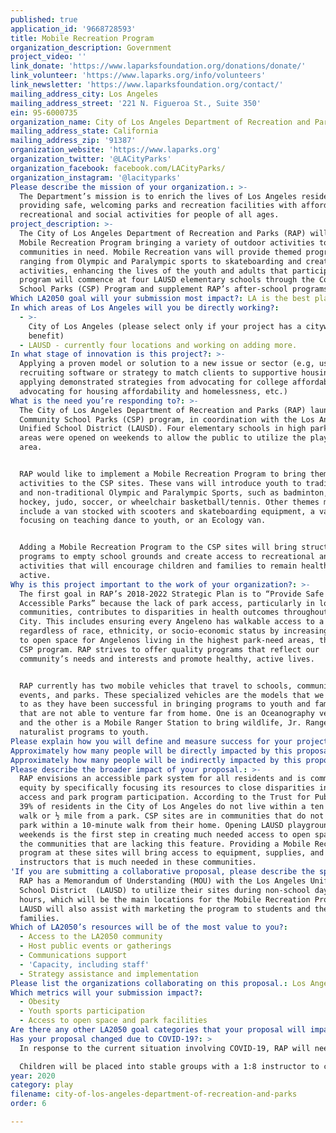 ```yaml
---
published: true
application_id: '9668728593'
title: Mobile Recreation Program
organization_description: Government
project_video: ''
link_donate: 'https://www.laparksfoundation.org/donations/donate/'
link_volunteer: 'https://www.laparks.org/info/volunteers'
link_newsletter: 'https://www.laparksfoundation.org/contact/'
mailing_address_city: Los Angeles
mailing_address_street: '221 N. Figueroa St., Suite 350'
ein: 95-6000735
organization_name: City of Los Angeles Department of Recreation and Parks
mailing_address_state: California
mailing_address_zip: '91387'
organization_website: 'https://www.laparks.org'
organization_twitter: '@LACityParks'
organization_facebook: facebook.com/LACityParks/
organization_instagram: '@lacityparks'
Please describe the mission of your organization.: >-
  The Department’s mission is to enrich the lives of Los Angeles residents by
  providing safe, welcoming parks and recreation facilities with affordable
  recreational and social activities for people of all ages.
project_description: >-
  The City of Los Angeles Department of Recreation and Parks (RAP) will launch a
  Mobile Recreation Program bringing a variety of outdoor activities to
  communities in need. Mobile Recreation vans will provide themed programs
  ranging from Olympic and Paralympic sports to skateboarding and creative
  activities, enhancing the lives of the youth and adults that participate. The
  program will commence at four LAUSD elementary schools through the Community
  School Parks (CSP) Program and supplement RAP’s after-school programs.
Which LA2050 goal will your submission most impact?: LA is the best place to PLAY
In which areas of Los Angeles will you be directly working?:
  - >-
    City of Los Angeles (please select only if your project has a citywide
    benefit)
  - LAUSD - currently four locations and working on adding more.
In what stage of innovation is this project?: >-
  Applying a proven model or solution to a new issue or sector (e.g, using a job
  recruiting software or strategy to match clients to supportive housing sites,
  applying demonstrated strategies from advocating for college affordability to
  advocating for housing affordability and homelessness, etc.)
What is the need you’re responding to?: >-
  The City of Los Angeles Department of Recreation and Parks (RAP) launched a
  Community School Parks (CSP) program, in coordination with the Los Angeles
  Unified School District (LAUSD). Four elementary schools in high park need
  areas were opened on weekends to allow the public to utilize the playground
  area. 


  RAP would like to implement a Mobile Recreation Program to bring themed
  activities to the CSP sites. These vans will introduce youth to traditional
  and non-traditional Olympic and Paralympic Sports, such as badminton, field
  hockey, judo, soccer, or wheelchair basketball/tennis. Other themes may
  include a van stocked with scooters and skateboarding equipment, a van
  focusing on teaching dance to youth, or an Ecology van. 


  Adding a Mobile Recreation Program to the CSP sites will bring structured
  programs to empty school grounds and create access to recreational and social
  activities that will encourage children and families to remain healthy and
  active.
Why is this project important to the work of your organization?: >-
  The first goal in RAP’s 2018-2022 Strategic Plan is to “Provide Safe and
  Accessible Parks” because the lack of park access, particularly in low-income
  communities, contributes to disparities in health outcomes throughout the
  City. This includes ensuring every Angeleno has walkable access to a park
  regardless of race, ethnicity, or socio-economic status by increasing access
  to open space for Angelenos living in the highest park-need areas, through the
  CSP program. RAP strives to offer quality programs that reflect our
  community’s needs and interests and promote healthy, active lives. 


  RAP currently has two mobile vehicles that travel to schools, community
  events, and parks. These specialized vehicles are the models that we can refer
  to as they have been successful in bringing programs to youth and families
  that are not able to venture far from home. One is an Oceanography vehicle,
  and the other is a Mobile Ranger Station to bring wildlife, Jr. Ranger, and
  naturalist programs to youth.
Please explain how you will define and measure success for your project.: "Success for the Mobile Recreation Program will be defined by the increase in attendance and repeat participation at the current CSP sites, as well as healthy active youth.  Success can be measured by comparing attendance currently at CSP sites with days that the Mobile Recreation vehicle is on site.  Attendance will be monitored by the Mobile Recreation staff for each site and date they visit by tracking the number of people, gender, and whether they are youth or adults.  Dedicated staff will rotate between sites on weekends to monitor the Mobile Recreation Program and visually assess the amount of attendance, interaction, and the success of the program, as well as get feedback from people in attendance.  \t\n\nThe popularity of the program can also be measured by the addition of new CSP sites, which will provide more access to open space and recreational activities.  The success of this program will assist in illustrating the importance and need to continue to utilize open space at schools throughout the city, as well as the benefits of greening schoolyards.\n\nRAP’s Strategic Plan 2018-2022 goal to Provide Safe and Accessible Parks includes a metric to increase access to playgrounds and open space for 200,000 Angelenos living in the highest park-need areas, through the CSP program. Success of the Mobile Recreation Program will encourage additional LAUSD schools to join the CSP program, which will advance RAP’s 10-Minute Walk goals."
Approximately how many people will be directly impacted by this proposal?: '1000'
Approximately how many people will be indirectly impacted by this proposal?: '5000'
Please describe the broader impact of your proposal.: >-
  RAP envisions an accessible park system for all residents and is committed to
  equity by specifically focusing its resources to close disparities in park
  access and park program participation. According to the Trust for Public Land,
  39% of residents in the City of Los Angeles do not live within a ten minute
  walk or ½ mile from a park. CSP sites are in communities that do not have a
  park within a 10-minute walk from their home. Opening LAUSD playgrounds on
  weekends is the first step in creating much needed access to open spaces in
  the communities that are lacking this feature. Providing a Mobile Recreation
  program at these sites will bring access to equipment, supplies, and
  instructors that is much needed in these communities.
'If you are submitting a collaborative proposal, please describe the specific role of partner organizations in the project.': >-
  RAP has a Memorandum of Understanding (MOU) with the Los Angeles Unified
  School District  (LAUSD) to utilize their sites during non-school days and/or
  hours, which will be the main locations for the Mobile Recreation Program.
  LAUSD will also assist with marketing the program to students and their
  families. 
Which of LA2050’s resources will be of the most value to you?:
  - Access to the LA2050 community
  - Host public events or gatherings
  - Communications support
  - 'Capacity, including staff'
  - Strategy assistance and implementation
Please list the organizations collaborating on this proposal.: Los Angeles Unified School District
Which metrics will your submission impact?:
  - Obesity
  - Youth sports participation
  - Access to open space and park facilities
Are there any other LA2050 goal categories that your proposal will impact?: []
Has your proposal changed due to COVID-19?: >
  In response to the current situation involving COVID-19, RAP will need to make modifications to the Mobile Recreation Program proposal. The most significant modification will be the location of the program; instead of mobile recreation utilizing LAUSD schools on the weekends and after-school, this summer they will visit LA city parks that are not offering Summer 2020 Youth Programs.  Approximately 30 sites will participate with the mobile programs this summer.  High contact sports and activities will be substituted for activities that allow for social distancing and stable groups such as field hockey, tennis, and track & field.

  Children will be placed into stable groups with a 1:8 instructor to child ratio. The groups will take regular sanitizing breaks throughout the program.  During the summer, the mobile activities will take place outdoors where drills and activities will be adapted to maintain a minimum distance of six feet between participants.  Individual pieces of equipment will be utilized by participants and all equipment will be sanitized before and after each group; proper personal protective equipment (PPE – facial coverings, gloves, and safety goggles) will be used by staff and participants.  All activities will comply with the County Public Health guidelines and align with the Centers for Disease Control and Prevention (CDC).  These modifications will provide a fun and safe environment for all participants.
year: 2020
category: play
filename: city-of-los-angeles-department-of-recreation-and-parks
order: 6

---
```


